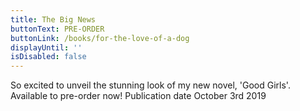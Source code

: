 ```yaml
---
title: The Big News
buttonText: PRE-ORDER
buttonLink: /books/for-the-love-of-a-dog
displayUntil: ''
isDisabled: false
---
```

So excited to unveil the stunning look of my new novel, 'Good Girls'.
Available to pre-order now!  Publication date October 3rd 2019
